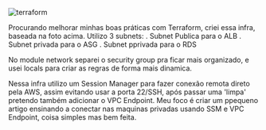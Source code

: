 ![terraform](https://github.com/paulodisfarce/tier3-application/assets/83657152/737074a1-4f60-4c58-9414-37ee47558d56)

Procurando melhorar minhas boas práticas com Terraform, criei essa infra, baseada na foto acima. 
Utilizo 3 subnets:
  . Subnet Publica para o ALB
  . Subnet privada para o ASG
  . Subnet pprivada para o RDS

No module network separei o security group pra ficar mais organizado, e usei locals para criar as regras de forma mais dinamica.

Nessa infra utilizo um Session Manager para fazer conexão remota direto pela AWS, assim evitando usar a porta 22/SSH, após passar uma 'limpa' pretendo também adicionar o VPC Endpoint. 
Meu foco é criar um ppequeno artigo ensinando a conectar nas maquinas privadas usando SSM e VPC Endpoint, coisa simples mas bem feita. 

